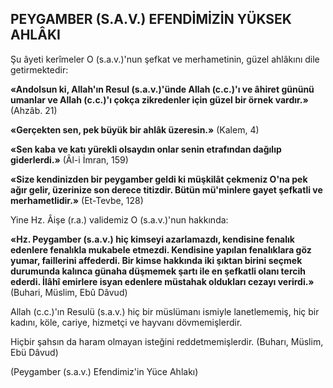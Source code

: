 ## PEYGAMBER (S.A.V.) EFENDİMİZİN YÜKSEK AHLÂKI

Şu âyeti kerîmeler O (s.a.v.)'nun şefkat ve merhametinin, güzel ahlâkını dile getirmektedir:

**«Andolsun ki, Allah'ın Resul (s.a.v.)'ünde Allah (c.c.)'ı ve âhiret gününü umanlar ve Al­lah (c.c.)'ı çokça zikredenler için güzel bir ör­nek vardır.»** (Ahzâb. 21)

**«Gerçekten sen, pek büyük bir ahlâk üzere­sin.»** (Kalem, 4)

**«Sen kaba ve katı yürekli olsaydın onlar se­nin etrafından dağılıp giderlerdi.»** (Âl-i İmran, 159)

**«Size kendinizden bir peygamber geldi ki müşkilât çekmeniz O'na pek ağır gelir, üzerini­ze son derece titizdir. Bütün mü'minlere gayet şefkatli ve merhametlidir.»** (Et-Tevbe, 128)

Yine Hz. Âişe (r.a.) validemiz O (s.a.v.)'nun hakkında:

**«Hz. Peygamber (s.a.v.) hiç kimseyi azarlamazdı, kendisine fenalık edenlere fenalıkla mukabele etmezdi. Kendisine yapılan fenalıklara göz yumar, faillerini affederdi. Bir kimse hakkında iki şıktan birini seçmek durumunda kalın­ca günaha düşmemek şartı ile en şefkatli olanı tercih ederdi. İlâhî emirlere isyan edenlere müs­tahak oldukları cezayı verirdi.»** (Buhari, Müs­lim, Ebû Dâvud)

Allah (c.c.)'ın Resulü (s.a.v.) hiç bir müslümanı ismiyle lanetlememiş, hiç bir kadını, köle, cariye, hizmetçi ve hayvanı dövmemişlerdir.

Hiçbir şahsın da haram olmayan isteğini reddetmemişlerdir. (Buharı, Müslim, Ebü Dâvud)

(Peygamber (s.a.v.) Efendimiz'in Yüce Ahlakı)
